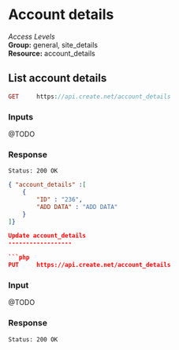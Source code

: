 Account details
=============

*Access Levels*    
__Group:__ general, site_details     
__Resource:__ account_details

List account details
-------------------

```php
GET 	https://api.create.net/account_details
```

### Inputs

@TODO 

### Response

```console
Status: 200 OK
```

```json
{ "account_details" :[ 
	{
		"ID" : "236",
		"ADD DATA" : "ADD DATA"
	}
]}

Update account_details
------------------

```php
PUT 	https://api.create.net/account_details
```

### Input

@TODO

### Response

```console
Status: 200 OK
```